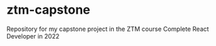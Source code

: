 # ztm-capstone
Repository for my capstone project in the ZTM course Complete React Developer in 2022
